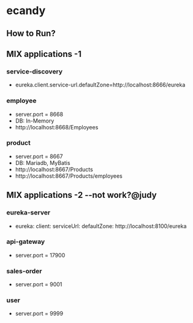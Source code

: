 # ecandy

## How to Run?
## MIX applications -1 
### service-discovery
  * eureka.client.service-url.defaultZone=http://localhost:8666/eureka

### employee
   * server.port = 8668
   * DB: In-Memory
   * http://localhost:8668/Employees
   
### product
   * server.port = 8667
   * DB: Mariadb, MyBatis
   * http://localhost:8667/Products
   * http://localhost:8667/Products/employees

## MIX applications -2 --not work?@judy

### eureka-server
* eureka:
    client: 
      serviceUrl:
        defaultZone: http://localhost:8100/eureka

### api-gateway
  * server.port = 17900

### sales-order
  * server.port = 9001

### user
  * server.port = 9999
